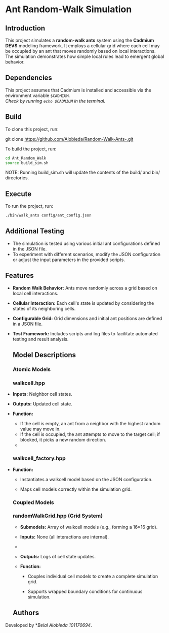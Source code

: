 # Ant Random-Walk Simulation

## Introduction
This project simulates a **random-walk ants** system using the **Cadmium DEVS** modeling framework. It employs a cellular grid where each cell may be occupied by an ant that moves randomly based on local interactions. The simulation demonstrates how simple local rules lead to emergent global behavior.

## Dependencies
This project assumes that Cadmium is installed and accessible via the environment variable `$CADMIUM`.  
_Check by running `echo $CADMIUM` in the terminal._

## Build
To clone this project, run:

git clone https://github.com/Alobieda/Random-Walk-Ants-.git

To build the project, run:
```sh
cd Ant_Random_Walk
source build_sim.sh
```
NOTE: Running build_sim.sh will update the contents of the build/ and bin/ directories.

## Execute
To run the project, run:
```sh
./bin/walk_ants config/ant_config.json
```
## Additional Testing
- The simulation is tested using various initial ant configurations defined in the JSON file.
- To experiment with different scenarios, modify the JSON configuration or adjust the input parameters in the provided scripts.

## Features
- **Random Walk Behavior:** Ants move randomly across a grid based on local cell interactions.

- **Cellular Interaction:** Each cell's state is updated by considering the states of its neighboring cells.

- **Configurable Grid:** Grid dimensions and initial ant positions are defined in a JSON file.

- **Test Framework:** Includes scripts and log files to facilitate automated testing and result analysis.

  ## Model Descriptions

  ### **Atomic Models**

  ### **walkcell.hpp**

- **Inputs:** Neighbor cell states.

- **Outputs:** Updated cell state.

- **Function:**
   - If the cell is empty, an ant from a neighbor with the highest random value may move in.
   - If the cell is occupied, the ant attempts to move to the target cell; if blocked, it picks a new random direction.
   - 
  ### **walkcell_factory.hpp**

- **Function:**
   - Instantiates a walkcell model based on the JSON configuration.

   - Maps cell models correctly within the simulation grid.
 
  ### **Coupled Models**

  ### **randomWalkGrid.hpp** (Grid System)

  - **Submodels:** Array of walkcell models (e.g., forming a 16×16 grid).

  - **Inputs:** None (all interactions are internal).
  - 
  - **Outputs:** Logs of cell state updates.

  - **Function:**

    - Couples individual cell models to create a complete simulation grid.

    - Supports wrapped boundary conditions for continuous simulation.
   
  ## Authors
Developed by **Belal Alobieda 101170694*.
